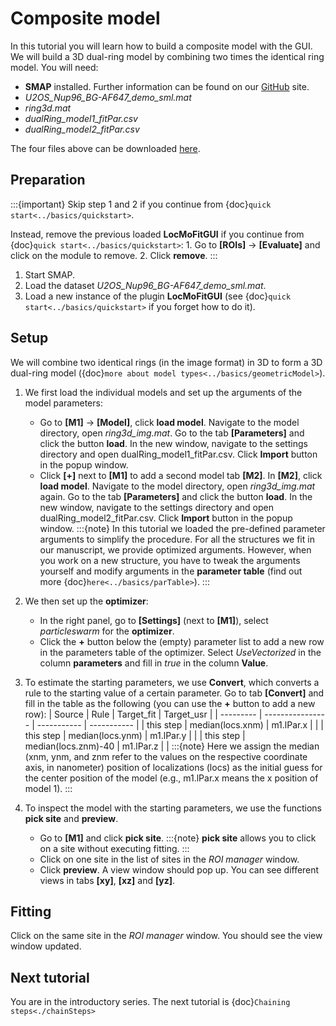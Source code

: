 # Composite model

In this tutorial you will learn how to build a composite model with the GUI. We will build a 3D dual-ring model by combining two times the identical ring model. You will need:
* **SMAP** installed. Further information can be found on our [GitHub](https://github.com/jries/SMAP/) site.
* _U2OS_Nup96_BG-AF647_demo_sml.mat_
* _ring3d.mat_
* _dualRing_model1_fitPar.csv_
* _dualRing_model2_fitPar.csv_

The four files above can be downloaded [here](https://www.embl.de/download/ries/LocMoFit/).

## Preparation
:::{important}
Skip step 1 and 2 if you continue from {doc}`quick start<../basics/quickstart>`.

Instead, remove the previous loaded **LocMoFitGUI** if you continue from {doc}`quick start<../basics/quickstart>`:
	1. Go to **[ROIs]** -> **[Evaluate]** and click on the module to remove.
	2. Click **remove**.
:::
1. Start SMAP.
2. Load the dataset _U2OS_Nup96_BG-AF647_demo_sml.mat_.
3. Load a new instance of the plugin **LocMoFitGUI** (see {doc}`quick start<../basics/quickstart>` if you forget how to do it).

## Setup
We will combine two identical rings (in the image format) in 3D to form a 3D dual-ring model ({doc}`more about model types<../basics/geometricModel>`).

1. We first load the individual models and set up the arguments of the model parameters:
	* Go to **[M1]** -> **[Model]**, click **load model**. Navigate to the model directory, open _ring3d_img.mat_. Go to the tab **[Parameters]** and click the button **load**. In the new window, navigate to the settings directory and open dualRing_model1_fitPar.csv. Click **Import** button in the popup window.
	* Click **[+]** next to **[M1]** to add a second model tab **[M2]**. In **[M2]**, click **load model**. Navigate to the model directory, open _ring3d_img.mat_ again. Go to the tab **[Parameters]** and click the button **load**. In the new window, navigate to the settings directory and open dualRing_model2_fitPar.csv. Click **Import** button in the popup window.
	:::{note}
	In this tutorial we loaded the pre-defined parameter arguments to simplify the procedure. For all the structures we fit in our manuscript, we provide optimized arguments. However, when you work on a new structure, you have to tweak the arguments yourself and modify arguments in the **parameter table** (find out more {doc}`here<../basics/parTable>`).
	:::
2. We then set up the **optimizer**:
	* In the right panel, go to **[Settings]** (next to **[M1]**), select _particleswarm_ for the **optimizer**.
	* Click the **+** button below the (empty) parameter list to add a new row in the parameters table of the optimizer. Select _UseVectorized_ in the column **parameters** and fill in _true_ in the column **Value**.
3. To estimate the starting parameters, we use **Convert**, which converts a rule to the starting value of a certain parameter.
	Go to tab **[Convert]** and fill in the table as the following (you can use the **+** button to add a new row):
	| Source    | Rule             | Target\_fit | Target\_usr |
	| --------- | ---------------- | ----------- | ----------- |
	| this step | median(locs.xnm) | m1.lPar.x   |             |
	| this step | median(locs.ynm) | m1.lPar.y   |             |
	| this step | median(locs.znm)-40 | m1.lPar.z   |             |
	:::{note}
	Here we assign the median (xnm, ynm, and znm refer to the values on the respective coordinate axis, in nanometer) position of localizations (locs) as the initial guess for the center position of the model (e.g., m1.lPar.x means the x position of model 1).
	:::

4. To inspect the model with the starting parameters, we use the functions **pick site** and **preview**.
	* Go to **[M1]** and click **pick site**.
	:::{note}
	**pick site** allows you to click on a site without executing fitting.
	:::
	* Click on one site in the list of sites in the _ROI manager_ window.
	* Click **preview**. A view window should pop up. You can see different views in tabs **[xy]**, **[xz]** and **[yz]**.

## Fitting
Click on the same site in the _ROI manager_ window. You should see the view window updated.

## Next tutorial
You are in the introductory series. The next tutorial is {doc}`Chaining steps<./chainSteps>`
